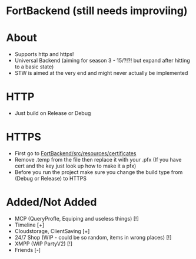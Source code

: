 # FortBackend (still needs improviing)

# About
- Supports http and https!
- Universal Backend (aiming for season 3 - 15/?!?! but expand after hitting to a basic state)
- STW is aimed at the very end and might never actually be implemented

# HTTP
- Just build on Release or Debug

# HTTPS
- First go to [FortBackend/src/resources/certificates](https://github.com/zinx28/FortBackend/tree/main/FortBackend/src/Resources/Certificates)
- Remove .temp from the file then replace it with your .pfx (If you have cert and the key just look up how to make it a pfx)
- Before you run the project make sure you change the build type from (Debug or Release) to HTTPS

# Added/Not Added 
- MCP (QueryProfle, Equiping and useless things) [!]
- Timeline [+]
- Cloudstorage, ClientSaving [+]
- 24/7 Shop (WIP - could be so random, items in wrong places) [!]
- XMPP (WIP PartyV2) [!]
- Friends [-]